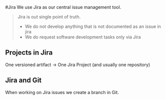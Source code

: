 #Jira
We use Jira as our central issue management tool.

> Jira is out single point of truth. 
> * We do not develop anything that is not documented as an issue in jira
> * We do request software development tasks only via Jira

## Projects in Jira
One versioned artifact -> One Jira Project (and usually one repository)

## Jira and Git
When working on Jira issues we create a branch in Git.